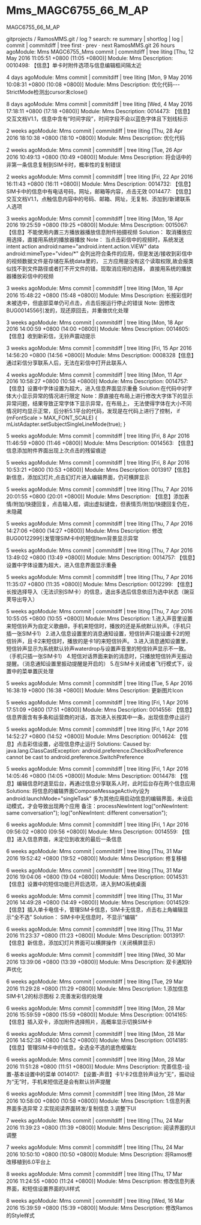# Mms_MAGC6755_66_M_AP
MAGC6755_66_M_AP


gitprojects / RamosMMS.git / log
? search: 
 re
summary | shortlog | log | commit | commitdiff | tree
first ⋅ prev ⋅ next
RamosMMS.git
26 hours agoModule: Mms MAGC6755_Mms
commit | commitdiff | tree
liting [Thu, 12 May 2016 11:05:51 +0800 (11:05 +0800)] 
Module: Mms
Description:
0010498: 【信息】单卡时附件选项与信息编辑框间隔太近

4 days agoModule: Mms
commit | commitdiff | tree
liting [Mon, 9 May 2016 10:08:31 +0800 (10:08 +0800)] 
Module: Mms
Description:
优化代码---StrictMode检测出cursor未close()

8 days agoModule: Mms
commit | commitdiff | tree
liting [Wed, 4 May 2016 17:18:11 +0800 (17:18 +0800)] 
Module: Mms
Description:
0014473: 【信息】交互文档V1.1，信息中含有“时间字段”，时间字段不会以蓝色字体且下划线标示

2 weeks agoModule: Mms
commit | commitdiff | tree
liting [Thu, 28 Apr 2016 18:10:38 +0800 (18:10 +0800)] 
Module: Mms
Description:
优化代码

2 weeks agoModule: Mms
commit | commitdiff | tree
liting [Tue, 26 Apr 2016 10:49:13 +0800 (10:49 +0800)] 
Module: Mms
Description:
将会话中的非第一条信息复制到SIM卡时，概率性的复制错误

2 weeks agoModule: Mms
commit | commitdiff | tree
liting [Fri, 22 Apr 2016 16:11:43 +0800 (16:11 +0800)] 
Module: Mms
Description:
0014732: 【信息】SIM卡中的信息中有电话号码，网址，邮箱等内容，点击无效
0014477: 【信息】交互文档V1.1，点触信息内容中的号码、邮箱、网址，无复制、添加到/新建联系人选项

3 weeks agoModule: Mms
commit | commitdiff | tree
liting [Mon, 18 Apr 2016 19:25:59 +0800 (19:25 +0800)] 
Module: Mms
Description:
0015067: 【信息】不能使用内置三方播放器播放信息附件拍摄视频
Solution：
取消播放应用选择，直接用系统的播放器播放
Note：
当点击彩信中的视频时，系统发送intent
action android:name="android.intent.action.VIEW"
data android:mimeType="video/*"
会列出符合条件的应用，但是发送/接收到彩信中的视频数据文件是存储在系统data里的，
三方应用是没有这个读取权限,故会报类似找不到文件路径或者打不开文件的错，现取消应用的选择，
直接用系统的播放器播放彩信中的视频

3 weeks agoModule: Mms
commit | commitdiff | tree
liting [Mon, 18 Apr 2016 15:48:22 +0800 (15:48 +0800)] 
Module: Mms
Description:
长按彩信时未被选中，但底部菜单仍可点击，点击后报运行停止的错误
Note:
因修改BUG0014556引发的，现还原回去，并重做优化处理

3 weeks agoModule: Mms
commit | commitdiff | tree
liting [Mon, 18 Apr 2016 14:00:59 +0800 (14:00 +0800)] 
Module: Mms
Description:
0014605: 【信息】收到新彩信，无铃声震动提示

3 weeks agoModule: Mms
commit | commitdiff | tree
liting [Fri, 15 Apr 2016 14:56:20 +0800 (14:56 +0800)] 
Module: Mms
Description:
0008328【信息】通过彩信分享联系人后，无法在彩信中打开此联系人

4 weeks agoModule: Mms
commit | commitdiff | tree
liting [Mon, 11 Apr 2016 10:58:27 +0800 (10:58 +0800)] 
Module: Mms
Description:
0014757: 【信息】设置中字体设置为超大，进入信息界面显示重叠
Solution:在代码中对字体大小显示异常的情况进行限定
Note：原直接在布局上进行修改大字体下的显示异常问题，结果导致正常字体下显示异常，在布局上，
无法使得字体在大小不同情况时均显示正常，后分析5.1平台的代码，发现是在代码上进行了控制，
if (mFontScale > MAX_FONT_SCALE) {
    mListAdapter.setSubjectSingleLineMode(true);
}

5 weeks agoModule: Mms
commit | commitdiff | tree
liting [Fri, 8 Apr 2016 11:46:59 +0800 (11:46 +0800)] 
Module: Mms
Description:
0014563: 【信息】信息添加附件界面出现上次点击的残留痕迹

5 weeks agoModule: Mms
commit | commitdiff | tree
liting [Fri, 8 Apr 2016 10:53:21 +0800 (10:53 +0800)] 
Module: Mms
Description:
0013917【信息】新信息，添加幻灯片,点击幻灯片进入编辑界面，仍可横屏显示

5 weeks agoModule: Mms
commit | commitdiff | tree
liting [Thu, 7 Apr 2016 20:01:55 +0800 (20:01 +0800)] 
Module: Mms
Description:
【信息】添加表情/附加/快捷回复，点击输入框，调出虚拟键盘，但表情页/附加/快捷回复仍在，未隐藏

5 weeks agoModule: Mms
commit | commitdiff | tree
liting [Thu, 7 Apr 2016 14:27:06 +0800 (14:27 +0800)] 
Module: Mms
Description:
修改BUG0012299引发管理SIM卡中的短信Item背景显示异常

5 weeks agoModule: Mms
commit | commitdiff | tree
liting [Thu, 7 Apr 2016 13:49:02 +0800 (13:49 +0800)] 
Module: Mms
Description:
0014757: 【信息】设置中字体设置为超大，进入信息界面显示重叠

5 weeks agoModule: Mms
commit | commitdiff | tree
liting [Thu, 7 Apr 2016 11:35:07 +0800 (11:35 +0800)] 
Module: Mms
Description:
0012299: 【信息】长按选择导入（无法识别SIM卡）的信息，退出多选后信息依旧为选中状态（豌豆荚导出导入）

5 weeks agoModule: Mms
commit | commitdiff | tree
liting [Thu, 7 Apr 2016 10:55:05 +0800 (10:55 +0800)] 
Module: Mms
Description:
1.进入声音里设置来短信铃声为自定义歌曲B，手机来短信时，播放的还是系统默认铃声。（手机只插一张SIM卡1）
2.进入信息设置里的消息通知设置，短信铃声只能设置卡2的短信铃声，且卡2来短信时，播放的是卡1的来短信铃声。
3.进入消息通知设置里，短信铃声显示为系统默认铃声waterdrop与设置声音里的短信铃声显示不一致。（手机只插一张SIM卡1）
4.短信对话界面来新的消息时，只播放短信铃声无振动提醒。（消息通知设置里振动提醒是开启的）
5.在SIM卡关闭或者飞行模式下，设置中的菜单置灰处理

5 weeks agoModule: Mms
commit | commitdiff | tree
liting [Tue, 5 Apr 2016 16:38:19 +0800 (16:38 +0800)] 
Module: Mms
Description:
更新图片Icon

5 weeks agoModule: Mms
commit | commitdiff | tree
liting [Fri, 1 Apr 2016 17:51:09 +0800 (17:51 +0800)] 
Module: Mms
Description:
0014556: 【信息】信息界面含有多条和运营商的对话，首次进入长按其中一条，出现信息停止运行

5 weeks agoModule: Mms
commit | commitdiff | tree
liting [Fri, 1 Apr 2016 14:52:27 +0800 (14:52 +0800)] 
Module: Mms
Description:
0014624: 【信息】点击彩信设置，必现信息停止运行
Solutions:
Caused by: java.lang.ClassCastException: android.preference.CheckBoxPreference cannot be cast to android.preference.SwitchPreference

5 weeks agoModule: Mms
commit | commitdiff | tree
liting [Fri, 1 Apr 2016 14:05:46 +0800 (14:05 +0800)] 
Module: Mms
Description:
0014478: 【信息】编辑信息时退至后台，再通过信息分享联系人时，此时后台存在两个信息应用
Solutions:
将信息的编辑界面ComposeMessageActivity设为android:launchMode="singleTask"
多为其他应用启动信息的编辑界面，未设启动模式，才会导致出现两个应用
备注：processNewIntent
log("onNewIntent: same conversation");
log("onNewIntent: different conversation");

6 weeks agoModule: Mms
commit | commitdiff | tree
liting [Fri, 1 Apr 2016 09:56:02 +0800 (09:56 +0800)] 
Module: Mms
Description:
0014559: 【信息】进入信息界面，未定位到收发的最后一条信息

6 weeks agoModule: Mms
commit | commitdiff | tree
liting [Thu, 31 Mar 2016 19:52:42 +0800 (19:52 +0800)] 
Module: Mms
Description:
修复移植

6 weeks agoModule: Mms
commit | commitdiff | tree
liting [Thu, 31 Mar 2016 19:04:06 +0800 (19:04 +0800)] 
Module: Mms
Description:
0014531: 【信息】设置中的短信功能已开启选项，进入到MO系统桌面

6 weeks agoModule: Mms
commit | commitdiff | tree
liting [Thu, 31 Mar 2016 14:49:28 +0800 (14:49 +0800)] 
Module: Mms
Description:
0014529: 【信息】插入单卡电信卡，管理SIM卡信息，SIM卡无信息，点击右上角编辑显示“全不选”
Solution：
SIM卡中无信息时，不显示“编辑”

6 weeks agoModule: Mms
commit | commitdiff | tree
liting [Thu, 31 Mar 2016 11:23:37 +0800 (11:23 +0800)] 
Module: Mms
Description:
0013917: 【信息】新信息，添加幻灯片界面可以横屏操作（关闭横屏显示）

6 weeks agoModule: Mms
commit | commitdiff | tree
liting [Wed, 30 Mar 2016 13:39:06 +0800 (13:39 +0800)] 
Module: Mms
Description:
双卡通知铃声优化

6 weeks agoModule: Mms
commit | commitdiff | tree
liting [Tue, 29 Mar 2016 11:29:28 +0800 (11:29 +0800)] 
Module: Mms
Description:
1.添加信息SIM卡1,2的标示图标
2.完善发彩信的处理

6 weeks agoModule: Mms
commit | commitdiff | tree
liting [Mon, 28 Mar 2016 15:59:59 +0800 (15:59 +0800)] 
Module: Mms
Description:
0014165: 【信息】插入双卡，添加附件选择照片，高概率显示切换SIM卡

6 weeks agoModule: Mms
commit | commitdiff | tree
liting [Mon, 28 Mar 2016 14:52:38 +0800 (14:52 +0800)] 
Module: Mms
Description:
0014185: 【信息】管理SIM卡中的信息，全选全不选的底色框偏左

6 weeks agoModule: Mms
commit | commitdiff | tree
liting [Mon, 28 Mar 2016 11:51:28 +0800 (11:51 +0800)] 
Module: Mms
Description:
完善信息-设置-基本设置中的菜单
0014017: 【设置-声音】卡1/卡2信息铃声设为“无”，振动设为“无”时，手机来短信还是会有默认铃声提醒

6 weeks agoModule: Mms
commit | commitdiff | tree
liting [Mon, 28 Mar 2016 10:58:00 +0800 (10:58 +0800)] 
Module: Mms
Description:
1.信息列表界面多选异常
2.实现阅读界面转发/复制信息
3.调整下UI

7 weeks agoModule: Mms
commit | commitdiff | tree
liting [Thu, 24 Mar 2016 11:39:23 +0800 (11:39 +0800)] 
Module: Mms
Description:
阅读界面的UI调整

7 weeks agoModule: Mms
commit | commitdiff | tree
liting [Thu, 24 Mar 2016 10:50:10 +0800 (10:50 +0800)] 
Module: Mms
Description:
将Ramos修改移植到6.0平台上

8 weeks agoModule: Mms
commit | commitdiff | tree
liting [Thu, 17 Mar 2016 11:24:55 +0800 (11:24 +0800)] 
Module: Mms
Description:
修改信息列表界面，和短信设置界面的UI样式

8 weeks agoModule: Mms
commit | commitdiff | tree
liting [Wed, 16 Mar 2016 15:39:59 +0800 (15:39 +0800)] 
Module: Mms
Description:
修改Ramos的Style样式

